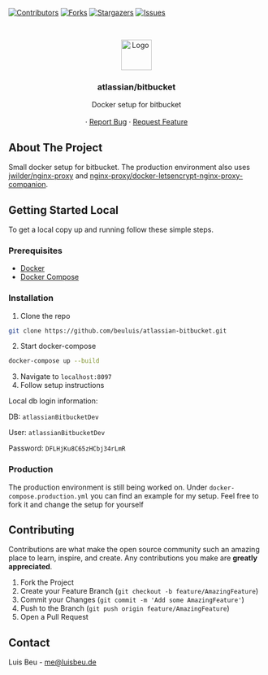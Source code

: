 [![Contributors][contributors-shield]][contributors-url]
[![Forks][forks-shield]][forks-url]
[![Stargazers][stars-shield]][stars-url]
[![Issues][issues-shield]][issues-url]


<!-- PROJECT LOGO -->
<br />
<p align="center">
  <img src="https://wac-cdn.atlassian.com/dam/jcr:01f0ea80-2b31-4009-8eaf-da8ebcabdfe1/Bitbucket-blue.svg?cdnVersion=1209" alt="Logo" height="60">

  <h3 align="center">atlassian/bitbucket</h3>

  <p align="center">
    Docker setup for bitbucket
    <br />
    <br />
    ·
    <a href="https://github.com/beuluis/atlassian-bitbucket/issues">Report Bug</a>
    ·
    <a href="https://github.com/beuluis/atlassian-bitbucket/issues">Request Feature</a>
  </p>
</p>

<!-- ABOUT THE PROJECT -->
## About The Project

Small docker setup for bitbucket. The production environment also uses [jwilder/nginx-proxy](https://github.com/nginx-proxy/nginx-proxy) and [nginx-proxy/docker-letsencrypt-nginx-proxy-companion](https://github.com/nginx-proxy/docker-letsencrypt-nginx-proxy-companion).

<!-- GETTING STARTED -->
## Getting Started Local

To get a local copy up and running follow these simple steps.

### Prerequisites

* [Docker](https://docs.docker.com/get-docker/)
* [Docker Compose](https://docs.docker.com/compose/install/)

### Installation

1. Clone the repo
```sh
git clone https://github.com/beuluis/atlassian-bitbucket.git
```
2. Start docker-compose
```sh
docker-compose up --build
```
3. Navigate to `localhost:8097`
4. Follow setup instructions

Local db login information:

DB: `atlassianBitbucketDev`

User: `atlassianBitbucketDev`

Password: `DFLHjKu8C65zHCbj34rLmR`


### Production

The production environment is still being worked on. Under `docker-compose.production.yml` you can find an example for my setup. Feel free to fork it and change the setup for yourself

<!-- CONTRIBUTING -->
## Contributing

Contributions are what make the open source community such an amazing place to learn, inspire, and create. Any contributions you make are **greatly appreciated**.

1. Fork the Project
2. Create your Feature Branch (`git checkout -b feature/AmazingFeature`)
3. Commit your Changes (`git commit -m 'Add some AmazingFeature'`)
4. Push to the Branch (`git push origin feature/AmazingFeature`)
5. Open a Pull Request


<!-- CONTACT -->
## Contact

Luis Beu - me@luisbeu.de


<!-- MARKDOWN LINKS & IMAGES -->
<!-- https://www.markdownguide.org/basic-syntax/#reference-style-links -->
[contributors-shield]: https://img.shields.io/github/contributors/beuluis/atlassian-bitbucket.svg?style=flat-square
[contributors-url]: https://github.com/beuluis/atlassian-bitbucket/graphs/contributors
[forks-shield]: https://img.shields.io/github/forks/beuluis/atlassian-bitbucket.svg?style=flat-square
[forks-url]: https://github.com/beuluis/atlassian-bitbucket/network/members
[stars-shield]: https://img.shields.io/github/stars/beuluis/atlassian-bitbucket.svg?style=flat-square
[stars-url]: https://github.com/beuluis/atlassian-bitbucket/stargazers
[issues-shield]: https://img.shields.io/github/issues/beuluis/atlassian-bitbucket.svg?style=flat-square
[issues-url]: https://github.com/beuluis/atlassian-bitbucket/issues
[license-shield]: https://img.shields.io/github/license/beuluis/atlassian-bitbucket.svg?style=flat-square
